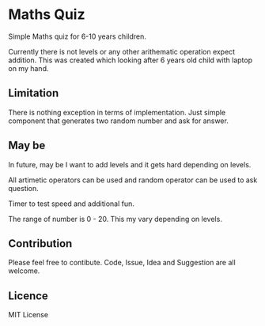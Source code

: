 # Maths Quiz

Simple Maths quiz for 6-10 years children.

Currently there is not levels or any other arithematic operation expect addition. This was created which looking after 6 years old child with laptop on my hand.

## Limitation

There is nothing exception in terms of implementation. Just simple component that generates two random number and ask for answer.

## May be

In future, may be I want to add levels and it gets hard depending on levels.

All artimetic operators can be used and random operator can be used to ask question.

Timer to test speed and additional fun.

The range of number is 0 - 20. This my vary depending on levels.

## Contribution

Please feel free to contibute. Code, Issue, Idea and Suggestion are all welcome.

## Licence

MIT License
